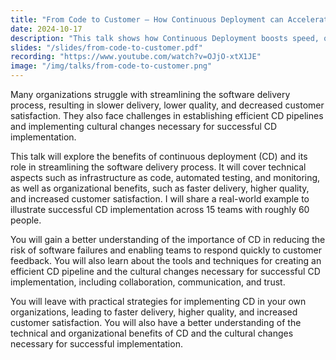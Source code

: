 ```yaml
---
title: "From Code to Customer – How Continuous Deployment can Accelerate Your Software Development Cycle"
date: 2024-10-17
description: "This talk shows how Continuous Deployment boosts speed, quality, and customer satisfaction. Learn key practices, cultural shifts, and tools — plus real-world insights from scaling CD across 15 teams."
slides: "/slides/from-code-to-customer.pdf"
recording: "https://www.youtube.com/watch?v=OJjO-xtX1JE"
image: "/img/talks/from-code-to-customer.png"
---
```


Many organizations struggle with streamlining the software delivery process, resulting in slower delivery, lower quality, and decreased customer satisfaction. They also face challenges in establishing efficient CD pipelines and implementing cultural changes necessary for successful CD implementation.

This talk will explore the benefits of continuous deployment (CD) and its role in streamlining the software delivery process. It will cover technical aspects such as infrastructure as code, automated testing, and monitoring, as well as organizational benefits, such as faster delivery, higher quality, and increased customer satisfaction. I will share a real-world example to illustrate successful CD implementation across 15 teams with roughly 60 people.

You will gain a better understanding of the importance of CD in reducing the risk of software failures and enabling teams to respond quickly to customer feedback. You will also learn about the tools and techniques for creating an efficient CD pipeline and the cultural changes necessary for successful CD implementation, including collaboration, communication, and trust.

You will leave with practical strategies for implementing CD in your own organizations, leading to faster delivery, higher quality, and increased customer satisfaction. You will also have a better understanding of the technical and organizational benefits of CD and the cultural changes necessary for successful implementation.